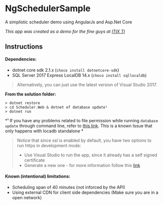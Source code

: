 # NgSchedulerSample
A simplistic scheduler demo using AngularJs and Asp.Net Core

*This app was created as a demo for the fine guys at [ITIX TI](https://github.com/ItixTI)*

## Instructions

#### Dependencies:

- dotnet core sdk 2.1.x (`choco install dotnetcore-sdk`)
- SQL Server 2017 Express LocalDB 14.x (`choco install sqllocaldb`)

> Alternatively, you can just use the latest version of Visual Studio 2017.

**From the solution folder:**

```
> dotnet restore
> cd Scheduler.Web & dotnet ef database update¹
> dotnet run
```

*¹ If you have any problems related to file permission while running `database update` through command line, refer to [this link](https://github.com/aspnet/EntityFramework6/issues/384). This is a known Issue that only happens with locadb standalone *


> Notice that since ssl is enabled by default, you have two options to run https in development mode:
> - Use Visual Studio to run the app, since it already has a self signed certificate
> - Generate a new one - for more information follow this [link](https://blogs.msdn.microsoft.com/webdev/2017/11/29/configuring-https-in-asp-net-core-across-different-platforms/) 

#### Known (intentional) limitations:
- Scheduling span of 40 minutes (not inforced by the API)
- Using external CDN for client side dependencies (Make sure you are in a open network)
